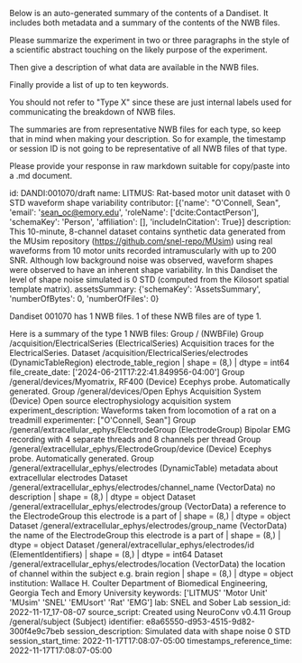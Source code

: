 
Below is an auto-generated summary of the contents of a Dandiset. It includes both metadata and a summary of the contents of the NWB files.

Please summarize the experiment in two or three paragraphs in the style of a scientific abstract touching on the likely purpose of the experiment.

Then give a description of what data are available in the NWB files.

Finally provide a list of up to ten keywords.

You should not refer to "Type X" since these are just internal labels used for communicating the breakdown of NWB files.

The summaries are from representative NWB files for each type, so keep that in mind when making your description. So for example, the timestamp or session ID is not going to be representative of all NWB files of that type.

Please provide your response in raw markdown suitable for copy/paste into a .md document.


id: DANDI:001070/draft
name: LITMUS: Rat-based motor unit dataset with 0 STD waveform shape variability
contributor: [{'name': "O'Connell, Sean", 'email': 'sean_oc@emory.edu', 'roleName': ['dcite:ContactPerson'], 'schemaKey': 'Person', 'affiliation': [], 'includeInCitation': True}]
description: This 10-minute, 8-channel dataset contains synthetic data generated from the MUsim repository (https://github.com/snel-repo/MUsim) using real waveforms from 10 motor units recorded intramuscularly with up to 200 SNR. Although low background noise was observed, waveform shapes were observed to have an inherent shape variability. In this Dandiset the level of shape noise simulated is 0 STD (computed from the Kilosort spatial template matrix).
assetsSummary: {'schemaKey': 'AssetsSummary', 'numberOfBytes': 0, 'numberOfFiles': 0}

Dandiset 001070 has 1 NWB files.
1 of these NWB files are of type 1.


Here is a summary of the type 1 NWB files:
  Group / (NWBFile) 
  Group /acquisition/ElectricalSeries (ElectricalSeries) Acquisition traces for the ElectricalSeries.
  Dataset /acquisition/ElectricalSeries/electrodes (DynamicTableRegion) electrode_table_region | shape = (8,) | dtype = int64
  file_create_date: ['2024-06-21T17:22:41.849956-04:00']
  Group /general/devices/Myomatrix, RF400 (Device) Ecephys probe. Automatically generated.
  Group /general/devices/Open Ephys Acquisition System (Device) Open source electrophysiology acquisition system
  experiment_description: Waveforms taken from locomotion of a rat on a treadmill
  experimenter: ["O'Connell, Sean"]
  Group /general/extracellular_ephys/ElectrodeGroup (ElectrodeGroup) Bipolar EMG recording with 4 separate threads and 8 channels per thread
  Group /general/extracellular_ephys/ElectrodeGroup/device (Device) Ecephys probe. Automatically generated.
  Group /general/extracellular_ephys/electrodes (DynamicTable) metadata about extracellular electrodes
  Dataset /general/extracellular_ephys/electrodes/channel_name (VectorData) no description | shape = (8,) | dtype = object
  Dataset /general/extracellular_ephys/electrodes/group (VectorData) a reference to the ElectrodeGroup this electrode is a part of | shape = (8,) | dtype = object
  Dataset /general/extracellular_ephys/electrodes/group_name (VectorData) the name of the ElectrodeGroup this electrode is a part of | shape = (8,) | dtype = object
  Dataset /general/extracellular_ephys/electrodes/id (ElementIdentifiers)  | shape = (8,) | dtype = int64
  Dataset /general/extracellular_ephys/electrodes/location (VectorData) the location of channel within the subject e.g. brain region | shape = (8,) | dtype = object
  institution: Wallace H. Coulter Department of Biomedical Engineering, Georgia Tech and Emory University
  keywords: ['LITMUS' 'Motor Unit' 'MUsim' 'SNEL' 'EMUsort' 'Rat' 'EMG']
  lab: SNEL and Sober Lab
  session_id: 2022-11-17_17-08-07
  source_script: Created using NeuroConv v0.4.11
  Group /general/subject (Subject) 
  identifier: e8a65550-d953-4515-9d82-300f4e9c7beb
  session_description: Simulated data with shape noise 0 STD
  session_start_time: 2022-11-17T17:08:07-05:00
  timestamps_reference_time: 2022-11-17T17:08:07-05:00
